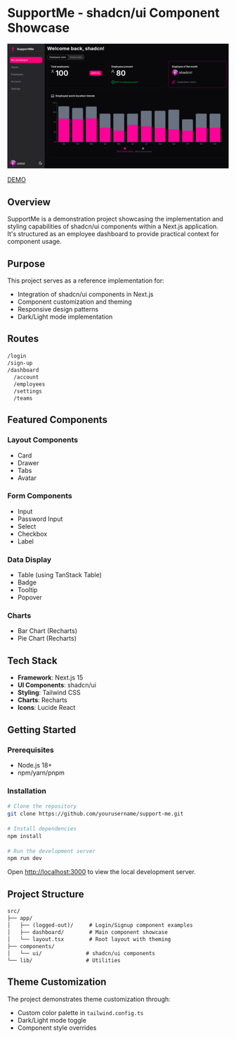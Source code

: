 # SupportMe - shadcn/ui Component Showcase

![SupportMe Dashboard](./public/images/dashboard-preview.png)

[DEMO](https://nextjs-shadcn-support-me-nzy1.vercel.app/)

## Overview

SupportMe is a demonstration project showcasing the implementation and styling capabilities of shadcn/ui components within a Next.js application. It's structured as an employee dashboard to provide practical context for component usage.

## Purpose

This project serves as a reference implementation for:

- Integration of shadcn/ui components in Next.js
- Component customization and theming
- Responsive design patterns
- Dark/Light mode implementation

## Routes

```
/login
/sign-up
/dashboard
  /account
  /employees
  /settings
  /teams
```

## Featured Components

### Layout Components

- Card
- Drawer
- Tabs
- Avatar

### Form Components

- Input
- Password Input
- Select
- Checkbox
- Label

### Data Display

- Table (using TanStack Table)
- Badge
- Tooltip
- Popover

### Charts

- Bar Chart (Recharts)
- Pie Chart (Recharts)

## Tech Stack

- **Framework**: Next.js 15
- **UI Components**: shadcn/ui
- **Styling**: Tailwind CSS
- **Charts**: Recharts
- **Icons**: Lucide React

## Getting Started

### Prerequisites

- Node.js 18+
- npm/yarn/pnpm

### Installation

```bash
# Clone the repository
git clone https://github.com/yourusername/support-me.git

# Install dependencies
npm install

# Run the development server
npm run dev
```

Open [http://localhost:3000](http://localhost:3000) to view the local development server.

## Project Structure

```
src/
├── app/
│   ├── (logged-out)/     # Login/Signup component examples
│   ├── dashboard/        # Main component showcase
│   └── layout.tsx        # Root layout with theming
├── components/
│   └── ui/              # shadcn/ui components
└── lib/                 # Utilities
```

## Theme Customization

The project demonstrates theme customization through:

- Custom color palette in `tailwind.config.ts`
- Dark/Light mode toggle
- Component style overrides

